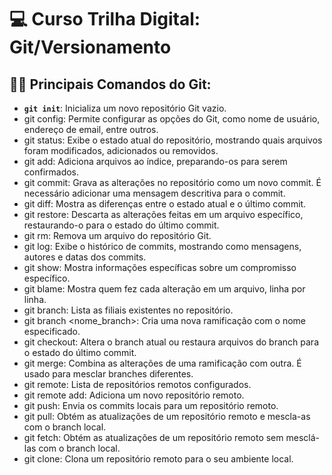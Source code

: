 # 💻 Curso Trilha Digital: Git/Versionamento

## 👩‍💻 Principais Comandos do Git: 

* **`git init`**: Inicializa um novo repositório Git vazio.
* git config: Permite configurar as opções do Git, como nome de usuário, endereço de email, entre outros.
* git status: Exibe o estado atual do repositório, mostrando quais arquivos foram modificados, adicionados ou removidos.
* git add: Adiciona arquivos ao índice, preparando-os para serem confirmados.
* git commit: Grava as alterações no repositório como um novo commit. É necessário adicionar uma mensagem descritiva para o commit.
* git diff: Mostra as diferenças entre o estado atual e o último commit.
* git restore: Descarta as alterações feitas em um arquivo específico, restaurando-o para o estado do último commit.
* git rm: Remova um arquivo do repositório Git.
* git log: Exibe o histórico de commits, mostrando como mensagens, autores e datas dos commits.
* git show: Mostra informações específicas sobre um compromisso específico.
* git blame: Mostra quem fez cada alteração em um arquivo, linha por linha.
* git branch: Lista as filiais existentes no repositório.
* git branch <nome_branch>: Cria uma nova ramificação com o nome especificado.
* git checkout: Altera o branch atual ou restaura arquivos do branch para o estado do último commit.
* git merge: Combina as alterações de uma ramificação com outra. É usado para mesclar branches diferentes.
* git remote: Lista de repositórios remotos configurados.
* git remote add: Adiciona um novo repositório remoto.
* git push: Envia os commits locais para um repositório remoto.
* git pull: Obtém as atualizações de um repositório remoto e mescla-as com o branch local.
* git fetch: Obtém as atualizações de um repositório remoto sem mesclá-las com o branch local.
* git clone: Clona um repositório remoto para o seu ambiente local.

